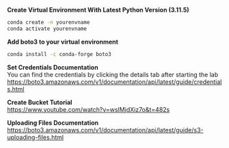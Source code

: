 **Create Virtual Environment With Latest Python Version (3.11.5)**  
```sh
conda create -n yourenvname
conda activate yourenvname
```

**Add boto3 to your virtual environment**  
```sh
conda install -c conda-forge boto3
```

**Set Credentials Documentation**  
You can find the credentials by clicking the details tab after starting the lab
https://boto3.amazonaws.com/v1/documentation/api/latest/guide/credentials.html


**Create Bucket Tutorial**  
https://www.youtube.com/watch?v=wsIMjdXiz7o&t=482s

**Uploading Files Documentation**
https://boto3.amazonaws.com/v1/documentation/api/latest/guide/s3-uploading-files.html